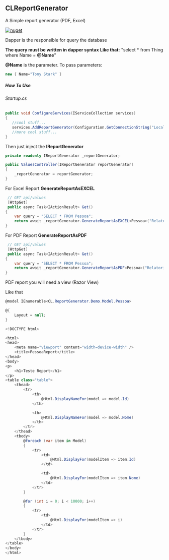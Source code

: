 ## CLReportGenerator
A Simple report generator (PDF, Excel)

[![nuget](https://img.shields.io/badge/nuget-download-blue.svg)](https://www.nuget.org/packages/CL.ReportGenerator/)


Dapper is the responsible for query the database

**The query must be written in dapper syntax**
**Like that:** "select * from Thing where Name = **@Name**"

**@Name** is the parameter.
To pass parameters: 
```csharp 
new { Name="Tony Stark" } 
```

##### How To Use

###### Startup.cs
```csharp
public void ConfigureServices(IServiceCollection services)
{
   //cool stuff...
   services.AddReportGenerator(Configuration.GetConnectionString("LocalConnection"));
   //more cool stuff...
}
```
Then just inject the **IReportGenerator** 
```csharp
private readonly IReportGenerator _reportGenerator;

public ValuesController(IReportGenerator reportGenerator)
{
	_reportGenerator = reportGenerator;
}
```
For Excel Report **GenerateReportAsEXCEL**
```csharp
 // GET api/values
 [HttpGet]
 public async Task<IActionResult> Get()
{
	var query = "SELECT * FROM Pessoa";
	return await _reportGenerator.GenerateReportAsEXCEL<Pessoa>("Relatorio", query);
}
```
For PDF Report **GenerateReportAsPDF**
```csharp
 // GET api/values
 [HttpGet]
 public async Task<IActionResult> Get()
{
	var query = "SELECT * FROM Pessoa";
	return await _reportGenerator.GenerateReportAsPDF<Pessoa>("Relatorio", "Report/PessoaReport", query);
}
```
PDF report you will need a view (Razor View)

Like that
```csharp
@model IEnumerable<CL.ReportGenerator.Demo.Model.Pessoa>

@{
    Layout = null;
}

<!DOCTYPE html>

<html>
<head>
    <meta name="viewport" content="width=device-width" />
    <title>PessoaReport</title>
</head>
<body>
<p>
    <h1>Teste Report</h1>
</p>
<table class="table">
    <thead>
        <tr>
            <th>
                @Html.DisplayNameFor(model => model.Id)
            </th>

            <th>
                @Html.DisplayNameFor(model => model.Nome)
            </th>
        </tr>
    </thead>
    <tbody>
        @foreach (var item in Model)
        {
            <tr>
                <td>
                    @Html.DisplayFor(modelItem => item.Id)
                </td>

                <td>
                    @Html.DisplayFor(modelItem => item.Nome)
                </td>
            </tr>
        }

        @for (int i = 0; i < 10000; i++)
        {
            <tr>
                <td>
                    @Html.DisplayFor(modelItem => i)
                </td>
            </tr>
        }
    </tbody>
</table>
</body>
</html>
```



